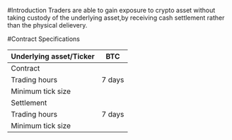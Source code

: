 #Introduction
Traders are able to gain exposure to crypto asset without taking custody of the underlying asset,by receiving cash settlement rather than the physical delievery.


#Contract Specifications

| Underlying asset/Ticker  | BTC            | 
| -------------            |:-------------: |
| Contract                 |                | 
| Trading hours            | 7 days         |  
| Minimum tick size        |                |   
| Settlement               |                | 
| Trading hours            | 7 days         |  
| Minimum tick size        |                |   

